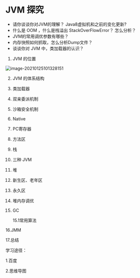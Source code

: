 # JVM 探究

- 请你谈谈你对JVM的理解？ Java8虚拟机和之前的变化更新?
- 什么是 OOM ，什么是栈溢出 StackOverFlowError？ 怎么分析？
- JVM的常用调优参数有哪些？
- 内存快照如何抓取，怎么分析Dump文件？
- 谈谈你对 JVM 中，类加载器的认识？



1. JVM 的位置

![image-20210125101328151](C:\Users\Administrator\AppData\Roaming\Typora\typora-user-images\image-20210125101328151.png)



2. JVM 的体系结构

3. 类加载器

4. 双亲委派机制

5. 沙箱安全机制

6. Native

7. PC寄存器

8. 方法区

9. 栈

10. 三种 JVM

11. 堆

12. 新生区、老年区

13. 永久区

14. 堆内存调优

15. GC

    15.1常用算法

16.JMM

17.总结



学习途径：

1.百度

2.思维导图